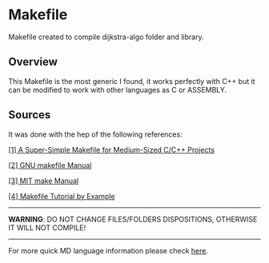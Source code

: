 # Makefile
Makefile created to compile dijkstra-algo folder and library.

## Overview

This Makefile is the most generic I found, it works perfectly with C++ but it can be modified to work with other languages as C or ASSEMBLY.

## Sources

It was done with the hep of the following references:

[[1] A Super-Simple Makefile for Medium-Sized C/C++ Projects](https://spin.atomicobject.com/2016/08/26/makefile-c-projects/
 "Generic C/C++/AS makefile")

[[2] GNU makefile Manual](https://www.gnu.org/software/make/manual/html_node/ "GNU community make manual")

[[3] MIT  make Manual]( http://web.mit.edu/gnu/doc/html/make_1.html "MIT  make Manual")

[[4] Makefile Tutorial by Example]( https://makefiletutorial.com/#makefile-cookbook "Makefile Cookbook")

---

**WARNING**: DO NOT CHANGE FILES/FOLDERS DISPOSITIONS, OTHERWISE IT WILL NOT COMPILE!

---
For more quick MD language information please check [here](https://github.com//adam-p/markdown-here/wiki/Markdown-Cheatsheet "Markdown Cheatsheet").